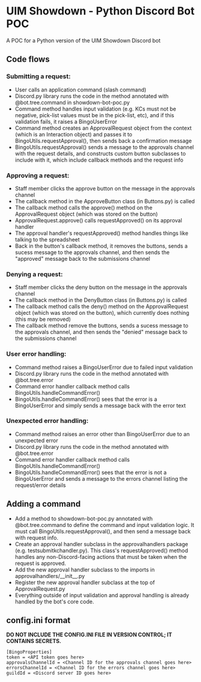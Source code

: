 # UIM Showdown - Python Discord Bot POC

A POC for a Python version of the UIM Showdown Discord bot

## Code flows

### Submitting a request:

* User calls an application command (slash command)
* Discord.py library runs the code in the method annotated with @bot.tree.command in showdown-bot-poc.py
* Command method handles input validation (e.g. KCs must not be negative, pick-list values must be in the pick-list, etc), and if this validation fails, it raises a BingoUserError
* Command method creates an ApprovalRequest object from the context (which is an Interaction object) and passes it to BingoUtils.requestApproval(), then sends back a confirmation message
* BingoUtils.requestApproval() sends a message to the approvals channel with the request details, and constructs custom button subclasses to include with it, which include callback methods and the request info

### Approving a request:

* Staff member clicks the approve button on the message in the approvals channel
* The callback method in the ApproveButton class (in Buttons.py) is called
* The callback method calls the approve() method on the ApprovalRequest object (which was stored on the button)
* ApprovalRequest.approve() calls requestApproved() on its approval handler
* The approval handler's requestApproved() method handles things like talking to the spreadsheet
* Back in the button's callback method, it removes the buttons, sends a sucess message to the approvals channel, and then sends the "approved" message back to the submissions channel

### Denying a request:

* Staff member clicks the deny button on the message in the approvals channel
* The callback method in the DenyButton class (in Buttons.py) is called
* The callback method calls the deny() method on the ApprovalRequest object (which was stored on the button), which currently does nothing (this may be removed)
* The callback method remove the buttons, sends a sucess message to the approvals channel, and then sends the "denied" message back to the submissions channel

### User error handling:

* Command method raises a BingoUserError due to failed input validation
* Discord.py library runs the code in the method annotated with @bot.tree.error
* Command error handler callback method calls BingoUtils.handleCommandError()
* BingoUtils.handleCommandError() sees that the error is a BingoUserError and simply sends a message back with the error text

### Unexpected error handling:

* Command method raises an error other than BingoUserError due to an unexpected error
* Discord.py library runs the code in the method annotated with @bot.tree.error
* Command error handler callback method calls BingoUtils.handleCommandError()
* BingoUtils.handleCommandError() sees that the error is not a BingoUserError and sends a message to the errors channel listing the request/error details

## Adding a command

* Add a method to showdown-bot-poc.py annotated with @bot.tree.command to define the command and input validation logic. It must call BingoUtils.requestApproval(), and then send a message back with request info.
* Create an approval handler subclass in the approvalhandlers package (e.g. testsubmitkchandler.py). This class's requestApproved() method handles any non-Discord-facing actions that must be taken when the request is approved.
* Add the new approval handler subclass to the imports in approvalhandlers/\_\_init\_\_.py
* Register the new approval handler subclass at the top of ApprovalRequest.py
* Everything outside of input validation and approval handling is already handled by the bot's core code.

## config.ini format

**DO NOT INCLUDE THE CONFIG.INI FILE IN VERSION CONTROL; IT CONTAINS SECRETS.**

```
[BingoProperties]
token = <API token goes here>
approvalsChannelId = <Channel ID for the approvals channel goes here>
errorsChannelId = <Channel ID for the errors channel goes here>
guildId = <Discord server ID goes here>
```